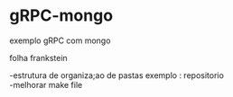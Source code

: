 # gRPC-mongo
exemplo gRPC com mongo


folha frankstein

-estrutura de  organiza;ao de pastas  exemplo : repositorio  
-melhorar make file
